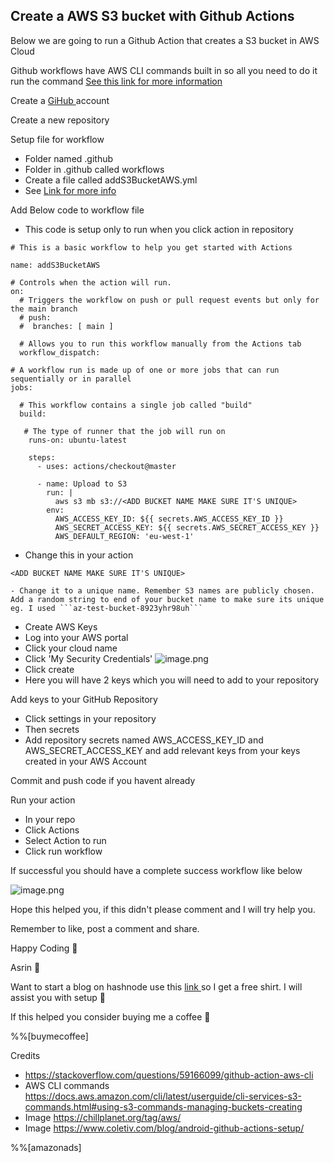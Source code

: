 ## Create a AWS S3 bucket with Github Actions

Below we are going to run a Github Action that creates a S3 bucket in AWS Cloud

Github workflows have AWS CLI commands built in so all you need to do it run the command  [See this link for more information](https://docs.github.com/en/actions/using-github-hosted-runners/about-github-hosted-runners) 

Create a  [GiHub ](https://github.com/) account

Create a new repository

Setup file for workflow
- Folder named .github
- Folder in .github called workflows
- Create a file called addS3BucketAWS.yml
- See  [Link for more info](https://docs.github.com/en/actions/quickstart) 

Add Below code to workflow file
- This code is setup only to run when you click action in repository

```
# This is a basic workflow to help you get started with Actions

name: addS3BucketAWS

# Controls when the action will run. 
on:
  # Triggers the workflow on push or pull request events but only for the main branch
  # push:
  #  branches: [ main ]

  # Allows you to run this workflow manually from the Actions tab
  workflow_dispatch:

# A workflow run is made up of one or more jobs that can run sequentially or in parallel
jobs:

  # This workflow contains a single job called "build"
  build:
 
   # The type of runner that the job will run on
    runs-on: ubuntu-latest

    steps:
      - uses: actions/checkout@master

      - name: Upload to S3
        run: |
          aws s3 mb s3://<ADD BUCKET NAME MAKE SURE IT'S UNIQUE>
        env:
          AWS_ACCESS_KEY_ID: ${{ secrets.AWS_ACCESS_KEY_ID }}
          AWS_SECRET_ACCESS_KEY: ${{ secrets.AWS_SECRET_ACCESS_KEY }}
          AWS_DEFAULT_REGION: 'eu-west-1'
```

- Change this in your action 
```
<ADD BUCKET NAME MAKE SURE IT'S UNIQUE>
```
    - Change it to a unique name. Remember S3 names are publicly chosen. Add a random string to end of your bucket name to make sure its unique eg. I used ```az-test-bucket-8923yhr98uh```

- Create AWS Keys
- Log into your AWS portal
- Click your cloud name 
- Click 'My Security Credentials'
![image.png](https://cdn.hashnode.com/res/hashnode/image/upload/v1636198012667/FZ3bAswSN.png)
- Click create 
- Here you will have 2 keys which you will need to add to your repository

Add keys to your GitHub Repository
- Click settings in your repository
- Then secrets
- Add repository secrets named AWS_ACCESS_KEY_ID and AWS_SECRET_ACCESS_KEY and add relevant keys from your keys created in your AWS Account

Commit and push code if you havent already

Run your action
- In your repo
- Click Actions
- Select Action to run
- Click run workflow

If successful you should have a complete success workflow like below

![image.png](https://cdn.hashnode.com/res/hashnode/image/upload/v1636204211053/a3lop3Bi0.png)

Hope this helped you, if this didn't please comment and I will try help you.

Remember to like, post a comment and share.

Happy Coding 🙂

Asrin 🤙

Want to start a blog on hashnode use this [link ](https://hashnode.com/@azcodez/joinme) so I get a free shirt. I will assist you with setup 🙂

If this helped you consider buying me a coffee 🙂

%%[buymecoffee]

Credits
- https://stackoverflow.com/questions/59166099/github-action-aws-cli
- AWS CLI commands https://docs.aws.amazon.com/cli/latest/userguide/cli-services-s3-commands.html#using-s3-commands-managing-buckets-creating
- Image https://chillplanet.org/tag/aws/
- Image https://www.coletiv.com/blog/android-github-actions-setup/

%%[amazonads]